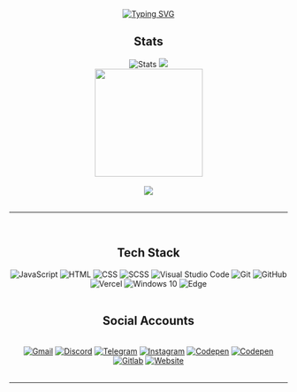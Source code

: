 <div align="center" class="readmePage">
	<div class="introText">
		<a href="https://git.io/typing-svg">
			<img src="https://readme-typing-svg.demolab.com?font=Bungee&size=24&pause=500&color=FFFFFF&random=false&width=435&height=50&center=true&vCenter=true&lines=Hi+there!+I'm+Kanan.;I'm+Front-End+Developer." alt="Typing SVG" />
		</a>
	</div>
	<div align="center" class="githubStats">
		<h2>Stats</h2>
    	<img src="https://github-profile-summary-cards.vercel.app/api/cards/stats?username=kanansnote&theme=gruvbox" alt="Stats">
    	<img src="https://github-profile-summary-cards.vercel.app/api/cards/repos-per-language?username=kanansnote&theme=gruvbox" ><br>
		<img src="https://github-profile-summary-cards.vercel.app/api/cards/profile-details?username=kanansnote&theme=gruvbox" height="195"><br><br>
		<img src="https://visitcount.itsvg.in/api?id=kanansnote&label=Profile%20Views&color=2&icon=8&pretty=false"><br><br>
		<hr>
	</div>
	<div class="techStack"><br>
		<h2>Tech Stack</h2>
		<img alt="JavaScript" src="https://img.shields.io/badge/JavaScript%20-%23323330.svg?&style=flat&logo=javascript&logoColor=%23F7DF1E"/>
		<img alt="HTML" src="https://img.shields.io/badge/HTML%20-%23E34F26.svg?&style=flat&logo=html5&logoColor=white"/>
		<img alt="CSS" src="https://img.shields.io/badge/CSS%20-%231572B6.svg?&style=flat&logo=css3&logoColor=white"/>
		<img alt="SCSS" src="https://img.shields.io/badge/SCSS-hotpink.svg?style=flat&logo=SASS&logoColor=white"/>
		<img alt="Visual Studio Code" src="https://img.shields.io/badge/Visual%20Studio%20Code-0078d7.svg?style=flat&logo=visual-studio-code&logoColor=white"/>
		<img alt="Git" src="https://img.shields.io/badge/Git-%23F05033.svg?style=flat&logo=git&logoColor=white"/>
		<img alt="GitHub" src="https://img.shields.io/badge/GitHub-%23121011.svg?style=flat&logo=github&logoColor=white"/>
		<img alt="Vercel" src="https://img.shields.io/badge/Vercel-%23000000.svg?style=flat&logo=vercel&logoColor=white">
		<img alt="Windows 10" src="https://img.shields.io/badge/Windows_10-0078D6?style=flat&logo=windows&logoColor=white"/>
		<img alt="Edge" src="https://img.shields.io/badge/Edge-0078D7?style=flat&logo=Microsoft-Edge&logoColor=white"/><br><br>
	</div>
	<div class="contactDetails">
		<h2>Social Accounts</h2>
		<br>
		<a href="mailto:kanansnote@gmail.com">
        	<img src="https://img.shields.io/badge/Gmail-D14836?style=flat&logo=gmail&logoColor=white" alt="Gmail"></a>
		<a href="https://discord.com/users/kanansnote">
        	<img src="https://img.shields.io/badge/Discord-%235865F2.svg?style=flat&logo=discord&logoColor=white" alt="Discord"></a>
    	<a href="https://t.me/kanansnote">
        	<img src="https://img.shields.io/badge/Telegram-2CA5E0?style=flat&logo=telegram&logoColor=white" alt="Telegram"></a>
    	<a href="https://www.instagram.com/kanansnote">
        	<img src="https://img.shields.io/badge/Instagram-%23E4405F.svg?style=flat&logo=Instagram&logoColor=white" alt="Instagram"></a>	
    	<a href="https://www.linkedin.com/in/kanannuruyev">
        	<img src="https://img.shields.io/badge/LinkedIn-%230077B5.svg?style=flat&logo=linkedin&logoColor=white" alt="Codepen"></a>
    	<a href="https://codepen.io/kanansnote">
        	<img src="https://img.shields.io/badge/Codepen-000000?style=flat&logo=codepen&logoColor=white" alt="Codepen"></a>
    	<a href="https://codepen.io/kanansnote">
        	<img src="https://img.shields.io/badge/Gitlab-%23181717.svg?style=flat&logo=gitlab&logoColor=white" alt="Gitlab"></a>
    	<a href="https://kanansnote.vercel.app/">
        	<img src="https://img.shields.io/badge/Website-97781a" alt="Website"></a>
	</div>
	<br>
	<hr>
</div>